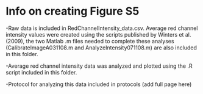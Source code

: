 # Info on creating Figure S5
-Raw data is included in RedChannelIntensity_data.csv. Average red channel intensity values were created using the scripts published by Winters et al. (2009), the two Matlab .m files needed to complete these analyses (CalibrateImageA031108.m and AnalyzeIntensity071108.m) are also included in this folder. 

-Average red channel intensity data was analyzed and plotted using the .R script included in this folder. 

-Protocol for analyzing this data included in protocols (add full page here)
